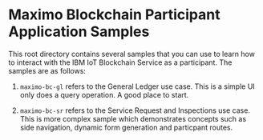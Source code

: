 # Maximo Blockchain Participant Application Samples

This root directory contains several samples that you can use to learn how to interact with the IBM IoT Blockchain Service as a participant. The samples are as follows:

1. `maximo-bc-gl` refers to the General Ledger use case. This is a simple UI only does a query operation. A good place to start.

2. `maximo-bc-sr` refers to the Service Request and Inspections use case. This is more complex sample which demonstrates concepts such as side navigation, dynamic form generation and particpant routes.